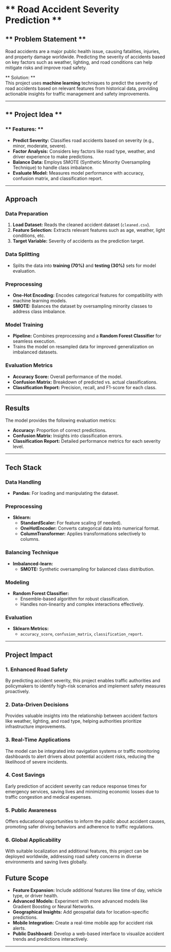 # ** Road Accident Severity Prediction **

## ** Problem Statement **  
Road accidents are a major public health issue, causing fatalities, injuries, and property damage worldwide. Predicting the severity of accidents based on key factors such as weather, lighting, and road conditions can help mitigate risks and improve road safety.  

** Solution: **  
This project uses **machine learning** techniques to predict the severity of road accidents based on relevant features from historical data, providing actionable insights for traffic management and safety improvements.

---

## ** Project Idea **  

### ** Features: **  
- **Predict Severity:** Classifies road accidents based on severity (e.g., minor, moderate, severe).  
- **Factor Analysis:** Considers key factors like road type, weather, and driver experience to make predictions.  
- **Balance Data:** Employs SMOTE (Synthetic Minority Oversampling Technique) to handle class imbalance.  
- **Evaluate Model:** Measures model performance with accuracy, confusion matrix, and classification report.

---

## **Approach**  

### **Data Preparation**  
1. **Load Dataset:** Reads the cleaned accident dataset (`cleaned.csv`).  
2. **Feature Selection:** Extracts relevant features such as age, weather, light conditions, etc.  
3. **Target Variable:** Severity of accidents as the prediction target.  

### **Data Splitting**  
- Splits the data into **training (70%)** and **testing (30%)** sets for model evaluation.  

### **Preprocessing**  
- **One-Hot Encoding:** Encodes categorical features for compatibility with machine learning models.  
- **SMOTE:** Balances the dataset by oversampling minority classes to address class imbalance.  

### **Model Training**  
- **Pipeline:** Combines preprocessing and a **Random Forest Classifier** for seamless execution.  
- Trains the model on resampled data for improved generalization on imbalanced datasets.  

### **Evaluation Metrics**  
- **Accuracy Score:** Overall performance of the model.  
- **Confusion Matrix:** Breakdown of predicted vs. actual classifications.  
- **Classification Report:** Precision, recall, and F1-score for each class.

---

## **Results**  
The model provides the following evaluation metrics:  
- **Accuracy:** Proportion of correct predictions.  
- **Confusion Matrix:** Insights into classification errors.  
- **Classification Report:** Detailed performance metrics for each severity level.  

---

## **Tech Stack**  

### **Data Handling**  
- **Pandas:** For loading and manipulating the dataset.  

### **Preprocessing**  
- **Sklearn:**  
  - **StandardScaler:** For feature scaling (if needed).  
  - **OneHotEncoder:** Converts categorical data into numerical format.  
  - **ColumnTransformer:** Applies transformations selectively to columns.  

### **Balancing Technique**  
- **Imbalanced-learn:**  
  - **SMOTE:** Synthetic oversampling for balanced class distribution.  

### **Modeling**  
- **Random Forest Classifier:**  
  - Ensemble-based algorithm for robust classification.  
  - Handles non-linearity and complex interactions effectively.  

### **Evaluation**  
- **Sklearn Metrics:**  
  - `accuracy_score`, `confusion_matrix`, `classification_report`.  

---

## Project Impact
### **1. Enhanced Road Safety**
By predicting accident severity, this project enables traffic authorities and policymakers to identify high-risk scenarios and implement safety measures proactively.

### **2. Data-Driven Decisions**
Provides valuable insights into the relationship between accident factors like weather, lighting, and road type, helping authorities prioritize infrastructure improvements.

### **3. Real-Time Applications**
The model can be integrated into navigation systems or traffic monitoring dashboards to alert drivers about potential accident risks, reducing the likelihood of severe incidents.

### **4. Cost Savings**
Early prediction of accident severity can reduce response times for emergency services, saving lives and minimizing economic losses due to traffic congestion and medical expenses.

### 5. **Public Awareness**
Offers educational opportunities to inform the public about accident causes, promoting safer driving behaviors and adherence to traffic regulations.

### **6. Global Applicability**
With suitable localization and additional features, this project can be deployed worldwide, addressing road safety concerns in diverse environments and saving lives globally.

## **Future Scope**  

- **Feature Expansion:** Include additional features like time of day, vehicle type, or driver health.  
- **Advanced Models:** Experiment with more advanced models like Gradient Boosting or Neural Networks.  
- **Geographical Insights:** Add geospatial data for location-specific predictions.  
- **Mobile Integration:** Create a real-time mobile app for accident risk alerts.  
- **Public Dashboard:** Develop a web-based interface to visualize accident trends and predictions interactively.  

---
